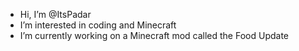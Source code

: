 - Hi, I’m @ItsPadar
- I’m interested in coding and Minecraft
- I’m currently working on a Minecraft mod called the Food Update

<!---
ItsPadar/ItsPadar is a ✨ special ✨ repository because its `README.md` (this file) appears on your GitHub profile.
You can click the Preview link to take a look at your changes.
--->
